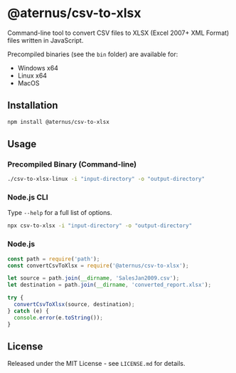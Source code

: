 # @aternus/csv-to-xlsx

Command-line tool to convert CSV files to XLSX (Excel 2007+ XML Format) files written in JavaScript.

Precompiled binaries (see the `bin` folder) are available for:
- Windows x64
- Linux x64
- MacOS


## Installation

```bash
npm install @aternus/csv-to-xlsx
```


## Usage

### Precompiled Binary (Command-line)

```bash
./csv-to-xlsx-linux -i "input-directory" -o "output-directory"
```

### Node.js CLI

Type `--help` for a full list of options.

```bash
npx csv-to-xlsx -i "input-directory" -o "output-directory"
```

### Node.js

```javascript
const path = require('path');
const convertCsvToXlsx = require('@aternus/csv-to-xlsx');

let source = path.join(__dirname, 'SalesJan2009.csv');
let destination = path.join(__dirname, 'converted_report.xlsx');

try {
  convertCsvToXlsx(source, destination);
} catch (e) {
  console.error(e.toString());
}
```


## License

Released under the MIT License - see `LICENSE.md` for details.
